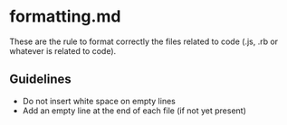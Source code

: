 # formatting.md

These are the rule to format correctly the files related to code (.js, .rb or whatever is related to code).

## Guidelines

- Do not insert white space on empty lines
- Add an empty line at the end of each file (if not yet present)
